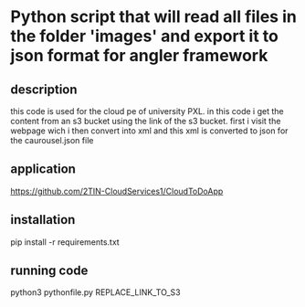 # Python script that will read all files in the folder 'images' and export it to json format for angler framework

## description
this code is used for the cloud pe of university PXL.
in this code i get the content from an s3 bucket using the link of the s3 bucket. first i visit the webpage wich i then convert into xml and this xml is converted
to json for the caurousel.json file

## application
https://github.com/2TIN-CloudServices1/CloudToDoApp

## installation 
pip install -r requirements.txt 

## running code
python3 pythonfile.py REPLACE_LINK_TO_S3
